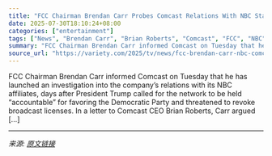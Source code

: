 ```yaml
---
title: "FCC Chairman Brendan Carr Probes Comcast Relations With NBC Stations"
date: 2025-07-30T18:10:24+08:00
categories: ["entertainment"]
tags: ["News", "Brendan Carr", "Brian Roberts", "Comcast", "FCC", "NBC"]
summary: "FCC Chairman Brendan Carr informed Comcast on Tuesday that he has launched an investigation into the company&#8217;s relations with its NBC affiliates, days after President Trump called for the networ"
source_url: "https://variety.com/2025/tv/news/fcc-brendan-carr-nbc-comcast-investigation-1236474645/"
---
```


FCC Chairman Brendan Carr informed Comcast on Tuesday that he has launched an investigation into the company&#8217;s relations with its NBC affiliates, days after President Trump called for the network to be held &#8220;accountable&#8221; for favoring the Democratic Party and threatened to revoke broadcast licenses. In a letter to Comcast CEO Brian Roberts, Carr argued [&#8230;]

---

*来源: [原文链接](https://variety.com/2025/tv/news/fcc-brendan-carr-nbc-comcast-investigation-1236474645/)*

